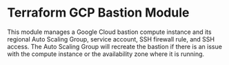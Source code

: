 # Terraform GCP Bastion Module

This module manages a Google Cloud bastion compute instance and its regional Auto Scaling Group, service account, SSH firewall rule, and SSH access. The Auto Scaling Group will recreate the bastion if there is an issue with the compute instance or the availability zone where it is running.